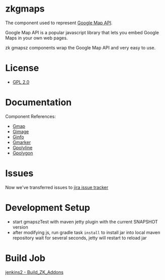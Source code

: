 # zkgmaps


The component used to represent [Google Map API](https://developers.google.com/maps/documentation/javascript/?csw=1).

Google Map API is a popular javascript library that lets you embed Google Maps in your own web pages.

zk gmapsz components wrap the Google Map API and very easy to use.

# License
 * [GPL 2.0](https://www.gnu.org/licenses/gpl-2.0.html)
 
# Documentation

Component References:

 - [Gmap](http://books.zkoss.org/wiki/ZK_Component_Reference/Diagrams_and_Reports/Gmaps)
 - [Gimage](http://books.zkoss.org/wiki/ZK_Component_Reference/Diagrams_and_Reports/Gmaps/Gimage)
 - [Ginfo](http://books.zkoss.org/wiki/ZK_Component_Reference/Diagrams_and_Reports/Gmaps/Ginfo)
 - [Gmarker](http://books.zkoss.org/wiki/ZK_Component_Reference/Diagrams_and_Reports/Gmaps/Gmarker)
 - [Gpolyline](http://books.zkoss.org/wiki/ZK_Component_Reference/Diagrams_and_Reports/Gmaps/Gpolyline)
 - [Gpolygon](http://books.zkoss.org/wiki/ZK_Component_Reference/Diagrams_and_Reports/Gmaps/Gpolygon)

# Issues
 Now we've transferred issues to [jira issue tracker](http://tracker.zkoss.org/browse/ZKGMAPS)


# Development Setup
* start gmapszTest with maven jetty plugin with the current SNAPSHOT version
* after modifying js, run gradle task `install` to install jar into local maven repository
wait for several seconds, jetty will restart to reload jar

# Build Job
[jenkins2 - Build_ZK_Addons](http://jenkins2/job/Build_ZK_Addons/)
